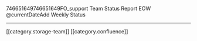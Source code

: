 746651649746651649FO_support Team Status Report EOW @currentDateAdd Weekly Status



*****

[[category.storage-team]] 
[[category.confluence]] 
